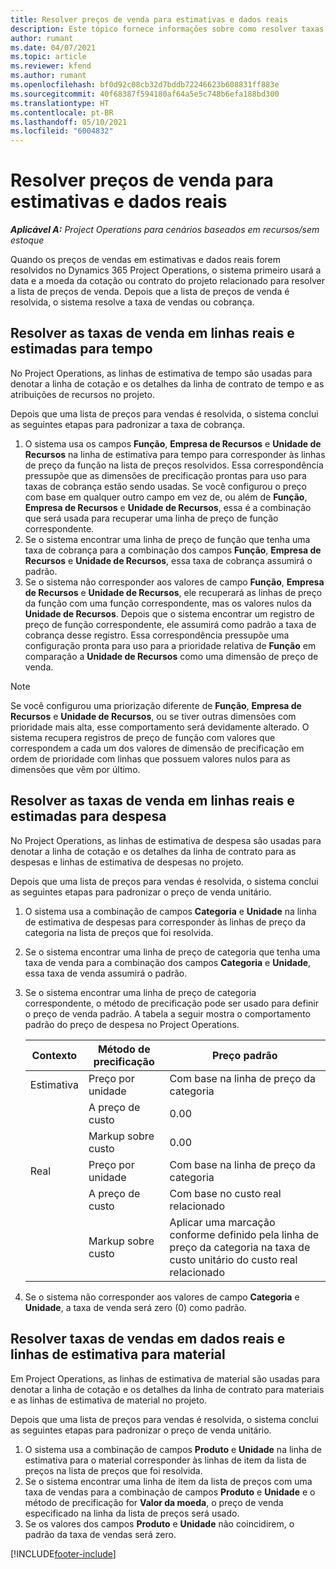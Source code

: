 ```yaml
---
title: Resolver preços de venda para estimativas e dados reais
description: Este tópico fornece informações sobre como resolver taxas de vendas para estimativas e reais.
author: rumant
ms.date: 04/07/2021
ms.topic: article
ms.reviewer: kfend
ms.author: rumant
ms.openlocfilehash: bf0d92c08cb32d7bddb72246623b608831ff883e
ms.sourcegitcommit: 40f68387f594180af64a5e5c748b6efa188bd300
ms.translationtype: HT
ms.contentlocale: pt-BR
ms.lasthandoff: 05/10/2021
ms.locfileid: "6004832"
---
```

# <a name="resolve-sales-prices-for-estimates-and-actuals"></a>Resolver preços de venda para estimativas e dados reais

_**Aplicável A:** Project Operations para cenários baseados em recursos/sem estoque_

Quando os preços de vendas em estimativas e dados reais forem resolvidos no Dynamics 365 Project Operations, o sistema primeiro usará a data e a moeda da cotação ou contrato do projeto relacionado para resolver a lista de preços de venda. Depois que a lista de preços de venda é resolvida, o sistema resolve a taxa de vendas ou cobrança.

## <a name="resolve-sales-rates-on-actual-and-estimate-lines-for-time"></a>Resolver as taxas de venda em linhas reais e estimadas para tempo

No Project Operations, as linhas de estimativa de tempo são usadas para denotar a linha de cotação e os detalhes da linha de contrato de tempo e as atribuições de recursos no projeto.

Depois que uma lista de preços para vendas é resolvida, o sistema conclui as seguintes etapas para padronizar a taxa de cobrança.

1. O sistema usa os campos **Função**, **Empresa de Recursos** e **Unidade de Recursos** na linha de estimativa para tempo para corresponder às linhas de preço da função na lista de preços resolvidos. Essa correspondência pressupõe que as dimensões de precificação prontas para uso para taxas de cobrança estão sendo usadas. Se você configurou o preço com base em qualquer outro campo em vez de, ou além de **Função**, **Empresa de Recursos** e **Unidade de Recursos**, essa é a combinação que será usada para recuperar uma linha de preço de função correspondente.
2. Se o sistema encontrar uma linha de preço de função que tenha uma taxa de cobrança para a combinação dos campos **Função**, **Empresa de Recursos** e **Unidade de Recursos**, essa taxa de cobrança assumirá o padrão.
3. Se o sistema não corresponder aos valores de campo **Função**, **Empresa de Recursos** e **Unidade de Recursos**, ele recuperará as linhas de preço da função com uma função correspondente, mas os valores nulos da **Unidade de Recursos**. Depois que o sistema encontrar um registro de preço de função correspondente, ele assumirá como padrão a taxa de cobrança desse registro. Essa correspondência pressupõe uma configuração pronta para uso para a prioridade relativa de **Função** em comparação a **Unidade de Recursos** como uma dimensão de preço de venda.

> [!NOTE]
> Se você configurou uma priorização diferente de **Função**, **Empresa de Recursos** e **Unidade de Recursos**, ou se tiver outras dimensões com prioridade mais alta, esse comportamento será devidamente alterado. O sistema recupera registros de preço de função com valores que correspondem a cada um dos valores de dimensão de precificação em ordem de prioridade com linhas que possuem valores nulos para as dimensões que vêm por último.

## <a name="resolve-sales-rates-on-actual-and-estimate-lines-for-expense"></a>Resolver as taxas de venda em linhas reais e estimadas para despesa

No Project Operations, as linhas de estimativa de despesa são usadas para denotar a linha de cotação e os detalhes da linha de contrato para as despesas e linhas de estimativa de despesas no projeto.

Depois que uma lista de preços para vendas é resolvida, o sistema conclui as seguintes etapas para padronizar o preço de venda unitário.

1. O sistema usa a combinação de campos **Categoria** e **Unidade** na linha de estimativa de despesas para corresponder às linhas de preço da categoria na lista de preços que foi resolvida.
2. Se o sistema encontrar uma linha de preço de categoria que tenha uma taxa de venda para a combinação dos campos **Categoria** e **Unidade**, essa taxa de venda assumirá o padrão.
3. Se o sistema encontrar uma linha de preço de categoria correspondente, o método de precificação pode ser usado para definir o preço de venda padrão. A tabela a seguir mostra o comportamento padrão do preço de despesa no Project Operations.

    | Contexto | Método de precificação | Preço padrão |
    | --- | --- | --- |
    | Estimativa | Preço por unidade | Com base na linha de preço da categoria |
    | &nbsp; | A preço de custo | 0.00 |
    | &nbsp; | Markup sobre custo | 0.00 |
    | Real | Preço por unidade | Com base na linha de preço da categoria |
    | &nbsp; | A preço de custo | Com base no custo real relacionado |
    | &nbsp; | Markup sobre custo | Aplicar uma marcação conforme definido pela linha de preço da categoria na taxa de custo unitário do custo real relacionado |

4. Se o sistema não corresponder aos valores de campo **Categoria** e **Unidade**, a taxa de venda será zero (0) como padrão.

## <a name="resolve-sales-rates-on-actual-and-estimate-lines-for-material"></a>Resolver taxas de vendas em dados reais e linhas de estimativa para material

Em Project Operations, as linhas de estimativa de material são usadas para denotar a linha de cotação e os detalhes da linha de contrato para materiais e as linhas de estimativa de material no projeto.

Depois que uma lista de preços para vendas é resolvida, o sistema conclui as seguintes etapas para padronizar o preço de venda unitário.

1. O sistema usa a combinação de campos **Produto** e **Unidade** na linha de estimativa para o material corresponder às linhas de item da lista de preços na lista de preços que foi resolvida.
2. Se o sistema encontrar uma linha de item da lista de preços com uma taxa de vendas para a combinação de campos **Produto** e **Unidade** e o método de precificação for **Valor da moeda**, o preço de venda especificado na linha da lista de preços será usado.
3. Se os valores dos campos **Produto** e **Unidade** não coincidirem, o padrão da taxa de vendas será zero.



[!INCLUDE[footer-include](../includes/footer-banner.md)]
